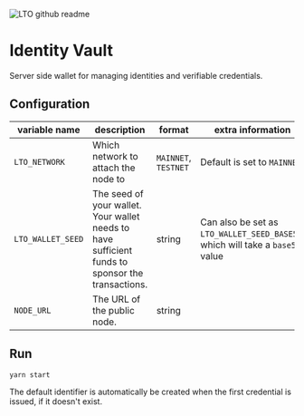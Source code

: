 ![LTO github readme](https://user-images.githubusercontent.com/100821/196711741-96cd4ba5-932a-4e95-b420-42d4d61c21fd.png)

# Identity Vault

Server side wallet for managing identities and verifiable credentials.

## Configuration

| variable name     | description                                                                                      | format                   | extra information                                                             |
|-------------------|--------------------------------------------------------------------------------------------------|--------------------------|-------------------------------------------------------------------------------|
| `LTO_NETWORK`     | Which network to attach the node to                                                              | `MAINNET`, `TESTNET`     | Default is set to `MAINNET`                                                   |
| `LTO_WALLET_SEED` | The seed of your wallet. Your wallet needs to have sufficient funds to sponsor the transactions. | string                   | Can also be set as `LTO_WALLET_SEED_BASE58`, which will take a `base58` value |
| `NODE_URL`        | The URL of the public node.                                                                      | string                   |                                                                               |

## Run

```bash
yarn start
```

The default identifier is automatically be created when the first credential is issued, if it doesn't exist.
